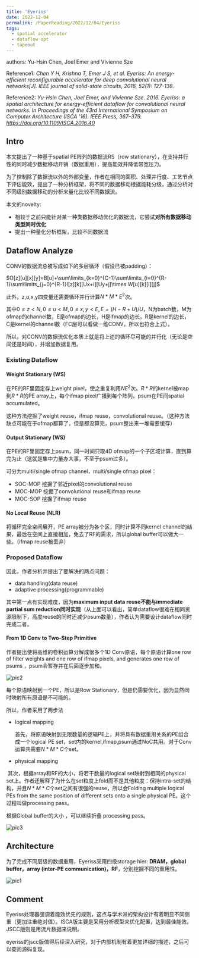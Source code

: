 ```yaml
---
title: 'Eyeriss'
date: 2022-12-04
permalink: /PaperReading/2022/12/04/Eyeriss
tags:
  - spatial accelerator
  - dataflow opt
  - tapeout
---
```


authors: Yu-Hsin Chen, Joel Emer and Vivienne Sze  



Reference1: *Chen Y H, Krishna T, Emer J S, et al. Eyeriss: An energy-efficient reconfigurable accelerator for deep convolutional neural networks[J]. IEEE journal of solid-state circuits, 2016, 52(1): 127-138.*

Reference2: *Yu-Hsin Chen, Joel Emer, and Vivienne Sze. 2016. Eyeriss: a spatial architecture for energy-efficient dataflow for convolutional neural networks. In Proceedings of the 43rd International Symposium on Computer Architecture (ISCA '16). IEEE Press, 367–379. https://doi.org/10.1109/ISCA.2016.40*



## Intro

本文提出了一种基于spatial PE阵列的数据流RS（row stationary），在支持并行性的同时减少数据移动开销（数据重用），提高能效并降低带宽压力。



为了控制除了数据流以外的外部变量，作者在相同的面积、处理并行度、工艺节点下评估能效，提出了一种分析框架，将不同的数据移动根据能耗分级，通过分析对不同级别数据移动的分析来量化比较不同数据流。



本文的novelty:

* 相较于之前只能针对某一种类数据移动优化的数据流，它尝试**对所有数据移动类型同时优化**
* 提出一种量化分析框架，比较不同数据流

## Dataflow Analyze

CONV的数据流总被写成如下的多层循环（假设已被padding）：

$O[z][u][x][y]=B[u]+\sum\limits_{k=0}^{C-1}\sum\limits_{i=0}^{R-1}\sum\limits_{j=0}^{R-1}I[z][k][Ux+i][Uy+j]\times W[u][k][i][j]$

此外，z,u,x,y四变量还需要循环并行计算$N*M*E^2$次。

其中$0\le z<N,0\le u<M,0\le x,y<E,E=(H-R+U)/U$，N为batch数，M为ofmap的channel数，E是ofmap的边长，H是ifmap的边长，R是kernel的边长，C是kernel的channel数（FC层可以看做一维CONV，所以也符合上式）。

所以，对CONV的数据流优化本质上就是将上述的循环尽可能的并行化（无论是空间还是时间），并增加数据复用。

### Existing Dataflow

#### Weight Stationary (WS)

在PE的RF里固定存上weight pixel，使之重复利用$NE^2$次。$R*R$的kernel被map到$R*R$的PE array上，每个ifmap pixel广播到每个阵列，psum在PE间spatial accumulated。



这种方法挖掘了weight reuse，ifmap reuse，convolutional reuse。（这种方法缺点可能在于ofmap都算了，但是都没算完，psum整出来一堆需要缓存）

#### Output Stationary (WS)

在PE的RF里固定存上psum，同一时间只取4D ofmap的一个子区域计算，直到算完为止（这就是集中力量办大事，不至于psum过多）。

可分为multi/single ofmap channel，multi/single ofmap pixel：

* SOC-MOP      挖掘了邻近pixel的convolutional reuse
* MOC-MOP     挖掘了convolutional reuse和ifmap reuse
* MOC-SOP      挖掘了ifmap reuse

#### No Local Reuse (NLR)

将循环完全空间展开，PE array被分为各个区，同时计算不同kernel channel的结果，最后在空间上直接相加，免去了RF的需求，所以global buffer可以做大一些。（ifmap reuse被丢弃）

### Proposed Dataflow

因此，作者分析并提出了要解决的两点问题：

* data handling(data reuse)
* adaptive processing(programmable)

其中第一点有实现难度，因为**maximum input data reuse不能与immediate partial sum reduction同时实现**（从上面可以看出，简单dataflow很难在相同资源限制下，高度reuse的同时还减少psum数量），作者认为需要设计dataflow同时完成二者。


#### From 1D Conv to Two-Step Primitive  

作者提出使将高维的卷积运算分解成很多个1D Conv原语，每个原语计算one row of filter weights and one row of ifmap pixels, and generates one row of psums ，psum会暂存并在后面逐步加和。 

![pic2](http://starkerfirst.github.io/YangbhPage/images/eyeriss_pic2.png)

每个原语映射到一个PE，所以是Row Stationary，但是仍需要优化，因为显然同时映射所有原语是不可能的。

所以，作者采用了两步法

* logical mapping

    首先，将原语映射到无限数量的逻辑PE上，并将具有数据重用关系的PE组合成一个logical PE set，set内的kernel,ifmap,psum通过NoC共用。对于Conv运算共需要$N*M*C$个set。

* physical mapping

​		其次，根据array和RF的大小，将若干数量的logical set映射到相同的physical set上。作者还解释了为什么在set粒度上fold而不是其他粒度：保持intra-set的结构，并且$N*M*C$个set之间有很强的reuse，所以会Folding multiple logical PEs from the same position of different sets onto a single physical PE。这个过程叫做processing pass。



根据Global buffer的大小 ，可以继续折叠 processing pass。	

![pic3](http://starkerfirst.github.io/YangbhPage/images/eyeriss_pic3.png)



## Architecture

为了完成不同层级的数据重用，Eyeriss采用四级storage hier: **DRAM，global buffer，array (inter-PE communication)，RF**，分别挖掘不同的重用性。

![pic1](http://starkerfirst.github.io/YangbhPage/images/eyeriss_pic1.png)

## Comment

Eyeriss处理器强调着能效优先的规则，这点与学术派的架构设计有着明显不同侧重（更加注重绝对值）。ISCA版主要是采用分析模型来优化配置，达到最佳能效。JSCC版则是用流片数据来说明。



eyeriss的jscc版值得后续深入研究，对于内部机制有着更加详细的描述，之后可以查阅源码复现。

